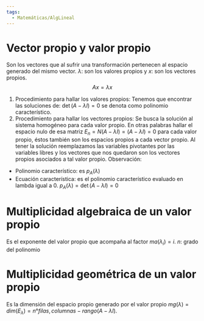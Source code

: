 ```yaml
---
tags:
  - Matemáticas/AlgLineal
---
```


# Vector propio y valor propio
Son los vectores que al sufrir una transformación pertenecen al espacio generado del mismo vector. $\lambda$: son los valores propios y $x$: son los vectores propios.
$$
Ax= \lambda x
$$
1. Procedimiento para hallar los valores propios: Tenemos que encontrar las soluciones de: $\det(A-\lambda I)=0$ se denota como polinomio característico.
2. Procedimiento para hallar los vectores propios: Se busca la solución al sistema homogéneo para cada valor propio. En otras palabras hallar el espacio nulo de esa matriz $E_{n}=N(A-\lambda I)=(A-\lambda I)=0$ para cada valor propio, éstos también son los espacios propios a cada vector propio. Al tener la solución reemplazamos las variables pivotantes por las variables libres y los vectores que nos quedaron son los vectores propios asociados a tal valor propio.
Observación:
- Polinomio característico: es $p_{A}(\lambda)$
- Ecuación característica: es el polinomio característico evaluado en lambda igual a 0. $p_{A}(\lambda)=\det(A-\lambda I)=0$
# Multiplicidad algebraica de un valor propio
Es el exponente del valor propio que acompaña al factor $ma(\lambda_{i})= i$. $n$: grado del polinomio
# Multiplicidad geométrica de un valor propio
Es la dimensión del espacio propio generado por el valor propio $mg(\lambda)=dim(E_{\lambda})=n°filas  ,columnas-rango(A-\lambda I)$.

